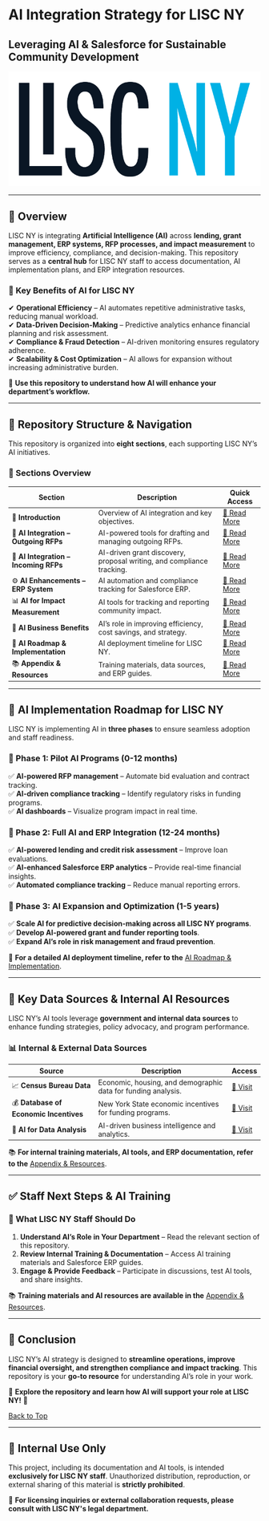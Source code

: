 # **AI Integration Strategy for LISC NY**  
## **Leveraging AI & Salesforce for Sustainable Community Development**  

![LISC New York Logo](images/LISC_NY_horizontal_PRIMARY_LOGO.png)  

---

## **📌 Overview**
LISC NY is integrating **Artificial Intelligence (AI)** across **lending, grant management, ERP systems, RFP processes, and impact measurement** to improve efficiency, compliance, and decision-making. This repository serves as a **central hub** for LISC NY staff to access documentation, AI implementation plans, and ERP integration resources.

### **🔹 Key Benefits of AI for LISC NY**
✔ **Operational Efficiency** – AI automates repetitive administrative tasks, reducing manual workload.  
✔ **Data-Driven Decision-Making** – Predictive analytics enhance financial planning and risk assessment.  
✔ **Compliance & Fraud Detection** – AI-driven monitoring ensures regulatory adherence.  
✔ **Scalability & Cost Optimization** – AI allows for expansion without increasing administrative burden.  

📂 **Use this repository to understand how AI will enhance your department’s workflow.**  

---

## **📁 Repository Structure & Navigation**
This repository is organized into **eight sections**, each supporting LISC NY’s AI initiatives.

### **📌 Sections Overview**
| **Section** | **Description** | **Quick Access** |
|------------|----------------|------------------|
| 📖 **Introduction** | Overview of AI integration and key objectives. | [📄 Read More](01_Introduction.md) |
| 📄 **AI Integration – Outgoing RFPs** | AI-powered tools for drafting and managing outgoing RFPs. | [📄 Read More](02_AI_Integration_Outgoing_RFPs.md) |
| 📄 **AI Integration – Incoming RFPs** | AI-driven grant discovery, proposal writing, and compliance tracking. | [📄 Read More](03_AI_Integration_Incoming_RFPs.md) |
| ⚙ **AI Enhancements – ERP System** | AI automation and compliance tracking for Salesforce ERP. | [📄 Read More](04_AI_Enhancements_ERP_System.md) |
| 📊 **AI for Impact Measurement** | AI tools for tracking and reporting community impact. | [📄 Read More](05_AI_Impact_Measurement.md) |
| 💼 **AI Business Benefits** | AI’s role in improving efficiency, cost savings, and strategy. | [📄 Read More](06_AI_Business_Benefits.md) |
| 🚀 **AI Roadmap & Implementation** | AI deployment timeline for LISC NY. | [📄 Read More](07_AI_Roadmap_Implementation.md) |
| 📚 **Appendix & Resources** | Training materials, data sources, and ERP guides. | [📄 Read More](08_Appendix_Resources.md) |

---

## **🚀 AI Implementation Roadmap for LISC NY**
LISC NY is implementing AI in **three phases** to ensure seamless adoption and staff readiness.

### **🔹 Phase 1: Pilot AI Programs (0-12 months)**
✅ **AI-powered RFP management** – Automate bid evaluation and contract tracking.  
✅ **AI-driven compliance tracking** – Identify regulatory risks in funding programs.  
✅ **AI dashboards** – Visualize program impact in real time.  

### **🔹 Phase 2: Full AI and ERP Integration (12-24 months)**
✅ **AI-powered lending and credit risk assessment** – Improve loan evaluations.  
✅ **AI-enhanced Salesforce ERP analytics** – Provide real-time financial insights.  
✅ **Automated compliance tracking** – Reduce manual reporting errors.  

### **🔹 Phase 3: AI Expansion and Optimization (1-5 years)**
✅ **Scale AI for predictive decision-making across all LISC NY programs**.  
✅ **Develop AI-powered grant and funder reporting tools**.  
✅ **Expand AI’s role in risk management and fraud prevention**.  

📌 **For a detailed AI deployment timeline, refer to the** [AI Roadmap & Implementation](07_AI_Roadmap_Implementation.md).  


---

## **🔗 Key Data Sources & Internal AI Resources**
LISC NY’s AI tools leverage **government and internal data sources** to enhance funding strategies, policy advocacy, and program performance.

### **📊 Internal & External Data Sources**
| **Source** | **Description** | **Access** |
|------------|----------------|------------|
| 📈 **Census Bureau Data** | Economic, housing, and demographic data for funding analysis. | [🔗 Visit](https://data.census.gov/) |
| 💰 **Database of Economic Incentives** | New York State economic incentives for funding programs. | [🔗 Visit](https://esd.ny.gov/database-economic-incentives) |
| 🧠 **AI for Data Analysis** | AI-driven business intelligence and analytics. | [🔗 Visit](https://team-gpt.com/blog/using-ai-for-data-analysis-6-use-cases-statistics-examples-and-tools/) |

📚 **For internal training materials, AI tools, and ERP documentation, refer to the** [Appendix & Resources](08_Appendix_Resources.md).  

---

## **✅ Staff Next Steps & AI Training**
### **📌 What LISC NY Staff Should Do**
1. **Understand AI’s Role in Your Department** – Read the relevant section of this repository.  
2. **Review Internal Training & Documentation** – Access AI training materials and Salesforce ERP guides.  
3. **Engage & Provide Feedback** – Participate in discussions, test AI tools, and share insights.  

📚 **Training materials and AI resources are available in the** [Appendix & Resources](08_Appendix_Resources.md).  

---

## **📌 Conclusion**
LISC NY’s AI strategy is designed to **streamline operations, improve financial oversight, and strengthen compliance and impact tracking**. This repository is your **go-to resource** for understanding AI’s role in your work.

📂 **Explore the repository and learn how AI will support your role at LISC NY!** 🚀

[Back to Top](#📌-overview)

---

## **🔐 Internal Use Only**
This project, including its documentation and AI tools, is intended **exclusively for LISC NY staff**. Unauthorized distribution, reproduction, or external sharing of this material is **strictly prohibited**.

📌 **For licensing inquiries or external collaboration requests, please consult with LISC NY's legal department.**
